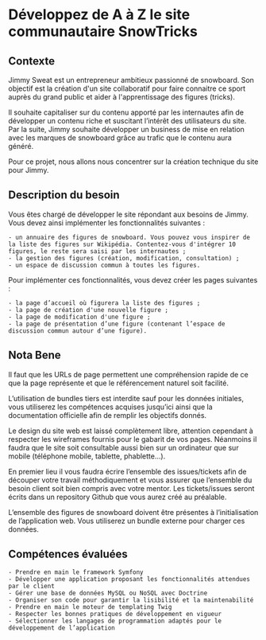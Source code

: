 # Développez de A à Z le site communautaire SnowTricks

## Contexte

Jimmy Sweat est un entrepreneur ambitieux passionné de snowboard. Son objectif est la création d'un site collaboratif pour faire connaitre ce sport auprès du grand public et aider à l'apprentissage des figures (tricks).

Il souhaite capitaliser sur du contenu apporté par les internautes afin de développer un contenu riche et suscitant l’intérêt des utilisateurs du site. Par la suite, Jimmy souhaite développer un business de mise en relation avec les marques de snowboard grâce au trafic que le contenu aura généré.

Pour ce projet, nous allons nous concentrer sur la création technique du site pour Jimmy.

## Description du besoin
Vous êtes chargé de développer le site répondant aux besoins de Jimmy. Vous devez ainsi implémenter les fonctionnalités suivantes : 

    - un annuaire des figures de snowboard. Vous pouvez vous inspirer de la liste des figures sur Wikipédia. Contentez-vous d'intégrer 10 figures, le reste sera saisi par les internautes ;
    - la gestion des figures (création, modification, consultation) ;
    - un espace de discussion commun à toutes les figures.
  
Pour implémenter ces fonctionnalités, vous devez créer les pages suivantes :

    - la page d’accueil où figurera la liste des figures ; 
    - la page de création d'une nouvelle figure ;
    - la page de modification d'une figure ;
    - la page de présentation d’une figure (contenant l’espace de discussion commun autour d’une figure).

## Nota Bene

Il faut que les URLs de page permettent une compréhension rapide de ce que la page représente et que le référencement naturel soit facilité.

L’utilisation de bundles tiers est interdite sauf pour les données initiales, vous utiliserez les compétences acquises jusqu’ici ainsi que la documentation officielle afin de remplir les objectifs donnés.

Le design du site web est laissé complètement libre, attention cependant à respecter les wireframes fournis pour le gabarit de vos pages. Néanmoins il faudra que le site soit consultable aussi bien sur un ordinateur que sur mobile (téléphone mobile, tablette, phablette…).

En premier lieu il vous faudra écrire l’ensemble des issues/tickets afin de découper votre travail méthodiquement et vous assurer que l’ensemble du besoin client soit bien compris avec votre mentor. Les tickets/issues seront écrits dans un repository Github que vous aurez créé au préalable.

L’ensemble des figures de snowboard doivent être présentes à l’initialisation de l’application web. Vous utiliserez un bundle externe pour charger ces données. 

## Compétences évaluées

    - Prendre en main le framework Symfony
    - Développer une application proposant les fonctionnalités attendues par le client
    - Gérer une base de données MySQL ou NoSQL avec Doctrine
    - Organiser son code pour garantir la lisibilité et la maintenabilité
    - Prendre en main le moteur de templating Twig
    - Respecter les bonnes pratiques de développement en vigueur
    - Sélectionner les langages de programmation adaptés pour le développement de l’application
